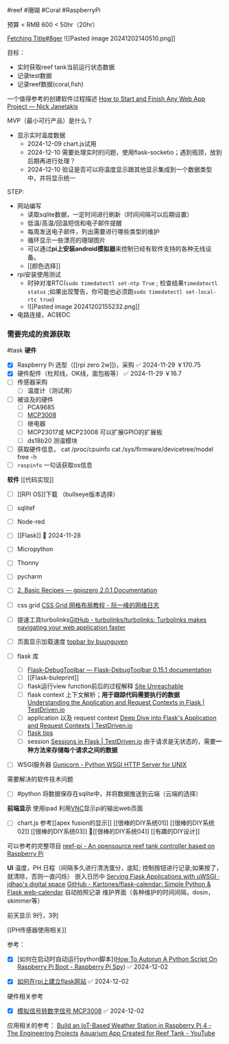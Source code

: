#reef #珊瑚 #Coral #RaspberryPi

预算 < RMB 600 < 50hr（20hr）

[Fetching Title#8ger](https://youtu.be/0lguyj1sFS8)
![[Pasted image 20241202140510.png]]

目标：
- 实时获取reef tank当前运行状态数据
- 记录test数据
- 记录reef数据(coral,fish)

一个值得参考的创建软件过程描述 [How to Start and Finish Any Web App Project — Nick Janetakis](https://nickjanetakis.com/blog/how-to-start-and-finish-any-web-app-project)



MVP（最小可行产品）是什么？
- 显示实时温度数据          
	- 2024-12-09 chart.js试用
	- 2024-12-10 需要处理实时的问题，使用flask-socketio；遇到瓶颈，放到后期再进行处理？
	- 2024-12-10 验证是否可以将温度显示跟其他显示集成到一个数据类型中，并将显示统一



STEP:
- 网站编写
	- 读取sqlite数据，一定时间进行刷新（时间间隔可以后期设置）
	- 低温/高温/回温短信和电子邮件提醒
	- 每周发送电子邮件，列出需要进行哪些类型的维护
	- 循环显示一些漂亮的珊瑚图片
	- 可以通过**pi上安装android模拟器**来控制已经有软件支持的各种无线设备。
	- [[颜色选择]]
- rpi安装使用测试
	- 时钟对准RTC(`sudo timedatectl set-ntp True` ; 检查结果`timedatectl status` ;如果出现警告，你可能也必须跑`sudo timedatectl set-local-rtc true`)
	- ![[Pasted image 20241202155232.png]]
- 电路连接，AC转DC


### 需要完成的资源获取

#task 
**硬件**
- [x] Raspberry Pi 选型（[[rpi zero 2w]])，采购 ✅ 2024-11-29  ￥170.75
- [x] 硬件配件（杜邦线，OK线，面包板等） ✅ 2024-11-29    ￥16.7
- [ ] 传感器采购
	- [ ] 温度计（测试用）
- [ ] 被谈及的硬件
	- [ ] PCA9685
	- [ ] [MCP3008](https://gpiozero.readthedocs.io/en/latest/api_spi.html#gpiozero.MCP3008)
	- [ ] 继电器
	- [ ] MCP23017或 MCP23008  可以扩展GPIO的扩展板
	- [ ] ds18b20 测温模块
- [ ] 获取硬件信息， cat /proc/cpuinfo    cat /sys/firmware/devicetree/model   free -h
- [ ] `raspinfo`  一句话获取os信息

**软件**  [[代码实现]]
- [ ] [[RPI OS]]下载 （bullseye版本选择）
- [ ] sqlitef
- [ ] Node-red
- [ ] [[Flask]] 🛫 2024-11-28 
- [ ] Micropython
- [ ] Thonny
- [ ] pycharm
- [ ] [2. Basic Recipes — gpiozero 2.0.1 Documentation](https://gpiozero.readthedocs.io/en/latest/recipes.html)
- [ ] css grid [CSS Grid 网格布局教程 - 阮一峰的网络日志](https://www.ruanyifeng.com/blog/2019/03/grid-layout-tutorial.html)
- [ ] 提速工具turbolinks[GitHub - turbolinks/turbolinks: Turbolinks makes navigating your web application faster](https://github.com/turbolinks/turbolinks)
- [ ] 页面显示加载速度 [topbar by buunguyen](https://buunguyen.github.io/topbar/)
- [ ] flask 库
	- [ ] [Flask-DebugToolbar — Flask-DebugToolbar 0.15.1 documentation](https://flask-debugtoolbar.readthedocs.io/en/latest/)
	- [ ] [[Flask-buleprint]] 
	- [ ] flask运行view function前后的过程解释 [Site Unreachable](https://testdriven.io/blog/how-are-requests-processed-in-flask/)
	- [ ] flask context  上下文解析；**用于跟踪代码需要执行的数据** [Understanding the Application and Request Contexts in Flask | TestDriven.io](https://testdriven.io/blog/flask-contexts/)
	- [ ] application 以及 request context [Deep Dive into Flask's Application and Request Contexts | TestDriven.io](https://testdriven.io/blog/flask-contexts-advanced/)
	- [ ] [flask tips](https://www.patricksoftwareblog.com/flask_tips.html)
	- [ ] session [Sessions in Flask | TestDriven.io](https://testdriven.io/blog/flask-sessions/) 由于请求是无状态的，需要**一种方法来存储每个请求之间的数据**
- [ ] WSGI服务器 [Gunicorn - Python WSGI HTTP Server for UNIX](https://gunicorn.org/)








需要解决的软件技术问题
- [ ] #python 将数据保存在sqlite中，并将数据推送到云端（云端的选择）




**前端显示**
使用ipad 利用[VNC](https://apps.apple.com/gb/app/realvnc-viewer-remote-desktop/id352019548)显示pi的输出web页面
- [ ] chart.js
参考[[apex fusion的显示]]
[[很棒的DIY系统01]]
[[很棒的DIY系统02]]
[[很棒的DIY系统03]]
🔴[[很棒的DIY系统04]]
[[有趣的DIY设计]]

可以参考的完整项目 [reef-pi - An opensource reef tank controller based on Raspberry Pi](https://reef-pi.github.io/)


**UI**
温度，PH 
日程（间隔多久进行清洗蛋分，底缸; 控制按钮进行记录;如果按了，就清除，否则一直闪烁）
	嵌入日历中
	[Serving Flask Applications with uWSGI · jdhao's digital space](https://jdhao.github.io/2020/06/13/flask_serving_via_wsgi_server/)
	[GitHub - Kartones/flask-calendar: Simple Python & Flask web-calendar](https://github.com/Kartones/flask-calendar?tab=readme-ov-file)
自动拍照记录
维护界面（各种维护的时间间隔，dosin，skimmer等）

前天显示
9行，3列



[[PH传感器使用相关]]


参考：

- [x] [如何在启动时自动运行python脚本]([How To Autorun A Python Script On Raspberry Pi Boot - Raspberry Pi Spy](https://www.raspberrypi-spy.co.uk/2015/02/how-to-autorun-a-python-script-on-raspberry-pi-boot/)) ✅ 2024-12-02
- [x] [如何在rpi上建立flask网站](https://www.raspberrypi-spy.co.uk/2017/07/create-a-basic-python-web-server-with-flask/) ✅ 2024-12-02


硬件相关参考
- [x] [模拟信号转数字信号 MCP3008](https://www.raspberrypi-spy.co.uk/2013/10/analogue-sensors-on-the-raspberry-pi-using-an-mcp3008/) ✅ 2024-12-02




应用相关的参考：
[Build an IoT-Based Weather Station in Raspberry Pi 4 - The Engineering Projects](https://www.theengineeringprojects.com/2024/01/build-an-iot-based-weather-station-in-raspberry-pi-4.html)
[Aquarium App Created for Reef Tank - YouTube](https://youtu.be/DdM4q2Ocza4)
